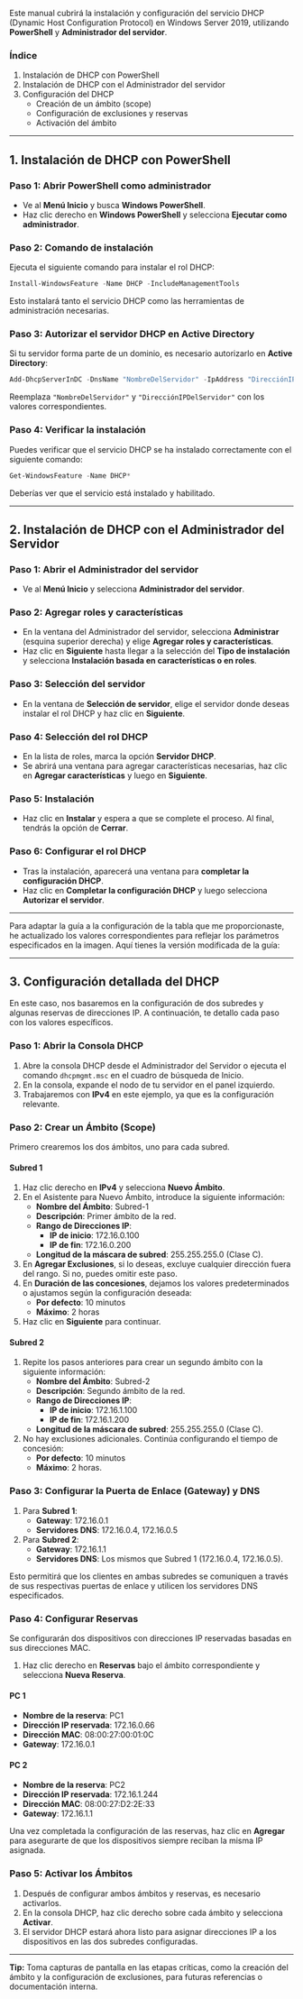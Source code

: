 Este manual cubrirá la instalación y configuración del servicio DHCP (Dynamic Host Configuration Protocol) en Windows Server 2019, utilizando **PowerShell** y **Administrador del servidor**.

### **Índice**
1. Instalación de DHCP con PowerShell
2. Instalación de DHCP con el Administrador del servidor
3. Configuración del DHCP
   - Creación de un ámbito (scope)
   - Configuración de exclusiones y reservas
   - Activación del ámbito

---

## 1. Instalación de DHCP con PowerShell

### **Paso 1: Abrir PowerShell como administrador**
- Ve al **Menú Inicio** y busca **Windows PowerShell**.
- Haz clic derecho en **Windows PowerShell** y selecciona **Ejecutar como administrador**.

### **Paso 2: Comando de instalación**
Ejecuta el siguiente comando para instalar el rol DHCP:

```powershell
Install-WindowsFeature -Name DHCP -IncludeManagementTools
```

Esto instalará tanto el servicio DHCP como las herramientas de administración necesarias.

### **Paso 3: Autorizar el servidor DHCP en Active Directory**
Si tu servidor forma parte de un dominio, es necesario autorizarlo en **Active Directory**:

```powershell
Add-DhcpServerInDC -DnsName "NombreDelServidor" -IpAddress "DirecciónIPDelServidor"
```

Reemplaza `"NombreDelServidor"` y `"DirecciónIPDelServidor"` con los valores correspondientes.

### **Paso 4: Verificar la instalación**
Puedes verificar que el servicio DHCP se ha instalado correctamente con el siguiente comando:

```powershell
Get-WindowsFeature -Name DHCP*
```

Deberías ver que el servicio está instalado y habilitado.

---

## 2. Instalación de DHCP con el Administrador del Servidor

### **Paso 1: Abrir el Administrador del servidor**
- Ve al **Menú Inicio** y selecciona **Administrador del servidor**.

### **Paso 2: Agregar roles y características**
- En la ventana del Administrador del servidor, selecciona **Administrar** (esquina superior derecha) y elige **Agregar roles y características**.
- Haz clic en **Siguiente** hasta llegar a la selección del **Tipo de instalación** y selecciona **Instalación basada en características o en roles**.

### **Paso 3: Selección del servidor**
- En la ventana de **Selección de servidor**, elige el servidor donde deseas instalar el rol DHCP y haz clic en **Siguiente**.

### **Paso 4: Selección del rol DHCP**
- En la lista de roles, marca la opción **Servidor DHCP**.
- Se abrirá una ventana para agregar características necesarias, haz clic en **Agregar características** y luego en **Siguiente**.

### **Paso 5: Instalación**
- Haz clic en **Instalar** y espera a que se complete el proceso. Al final, tendrás la opción de **Cerrar**.

### **Paso 6: Configurar el rol DHCP**
- Tras la instalación, aparecerá una ventana para **completar la configuración DHCP**.
- Haz clic en **Completar la configuración DHCP** y luego selecciona **Autorizar el servidor**.

---
Para adaptar la guía a la configuración de la tabla que me proporcionaste, he actualizado los valores correspondientes para reflejar los parámetros especificados en la imagen. Aquí tienes la versión modificada de la guía:

---

## 3. Configuración detallada del DHCP

En este caso, nos basaremos en la configuración de dos subredes y algunas reservas de direcciones IP. A continuación, te detallo cada paso con los valores específicos.

### Paso 1: Abrir la Consola DHCP
1. Abre la consola DHCP desde el Administrador del Servidor o ejecuta el comando `dhcpmgmt.msc` en el cuadro de búsqueda de Inicio.
2. En la consola, expande el nodo de tu servidor en el panel izquierdo.
3. Trabajaremos con **IPv4** en este ejemplo, ya que es la configuración relevante.

### Paso 2: Crear un Ámbito (Scope)

Primero crearemos los dos ámbitos, uno para cada subred.

#### Subred 1
1. Haz clic derecho en **IPv4** y selecciona **Nuevo Ámbito**.
2. En el Asistente para Nuevo Ámbito, introduce la siguiente información:
   - **Nombre del Ámbito**: Subred-1
   - **Descripción**: Primer ámbito de la red.
   - **Rango de Direcciones IP**: 
     - **IP de inicio**: 172.16.0.100
     - **IP de fin**: 172.16.0.200
   - **Longitud de la máscara de subred**: 255.255.255.0 (Clase C).
3. En **Agregar Exclusiones**, si lo deseas, excluye cualquier dirección fuera del rango. Si no, puedes omitir este paso.
4. En **Duración de las concesiones**, dejamos los valores predeterminados o ajustamos según la configuración deseada:
   - **Por defecto**: 10 minutos
   - **Máximo**: 2 horas
5. Haz clic en **Siguiente** para continuar.

#### Subred 2
1. Repite los pasos anteriores para crear un segundo ámbito con la siguiente información:
   - **Nombre del Ámbito**: Subred-2
   - **Descripción**: Segundo ámbito de la red.
   - **Rango de Direcciones IP**: 
     - **IP de inicio**: 172.16.1.100
     - **IP de fin**: 172.16.1.200
   - **Longitud de la máscara de subred**: 255.255.255.0 (Clase C).
2. No hay exclusiones adicionales. Continúa configurando el tiempo de concesión:
   - **Por defecto**: 10 minutos
   - **Máximo**: 2 horas.

### Paso 3: Configurar la Puerta de Enlace (Gateway) y DNS

1. Para **Subred 1**:
   - **Gateway**: 172.16.0.1
   - **Servidores DNS**: 172.16.0.4, 172.16.0.5
2. Para **Subred 2**:
   - **Gateway**: 172.16.1.1
   - **Servidores DNS**: Los mismos que Subred 1 (172.16.0.4, 172.16.0.5).

Esto permitirá que los clientes en ambas subredes se comuniquen a través de sus respectivas puertas de enlace y utilicen los servidores DNS especificados.

### Paso 4: Configurar Reservas

Se configurarán dos dispositivos con direcciones IP reservadas basadas en sus direcciones MAC.

1. Haz clic derecho en **Reservas** bajo el ámbito correspondiente y selecciona **Nueva Reserva**.
   
#### PC 1
- **Nombre de la reserva**: PC1
- **Dirección IP reservada**: 172.16.0.66
- **Dirección MAC**: 08:00:27:00:01:0C
- **Gateway**: 172.16.0.1

#### PC 2
- **Nombre de la reserva**: PC2
- **Dirección IP reservada**: 172.16.1.244
- **Dirección MAC**: 08:00:27:D2:2E:33
- **Gateway**: 172.16.1.1

Una vez completada la configuración de las reservas, haz clic en **Agregar** para asegurarte de que los dispositivos siempre reciban la misma IP asignada.

### Paso 5: Activar los Ámbitos

1. Después de configurar ambos ámbitos y reservas, es necesario activarlos.
2. En la consola DHCP, haz clic derecho sobre cada ámbito y selecciona **Activar**.
3. El servidor DHCP estará ahora listo para asignar direcciones IP a los dispositivos en las dos subredes configuradas.

---


**Tip:** Toma capturas de pantalla en las etapas críticas, como la creación del ámbito y la configuración de exclusiones, para futuras referencias o documentación interna.
